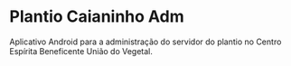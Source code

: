 # Plantio Caianinho Adm
Aplicativo Android para a administração do servidor do plantio no Centro Espírita Beneficente União do Vegetal.
